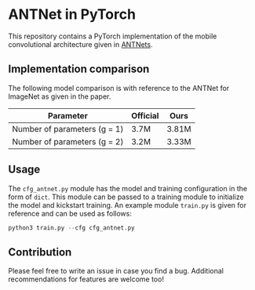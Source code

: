 # ANTNet in PyTorch
This repository contains a PyTorch implementation of the mobile convolutional 
architecture given in [ANTNets](https://arxiv.org/abs/1904.03775).

## Implementation comparison
The following model comparison is with reference to the ANTNet for ImageNet as 
given in the paper.

| Parameter | Official | Ours |
| ---------- | -------- | ----- |
| Number of parameters (g = 1) | 3.7M | 3.81M |
| Number of parameters (g = 2) | 3.2M | 3.33M |

## Usage 
The `cfg_antnet.py` module has the model and training configuration in the form
of `dict`. This module can be passed to a training module to initialize the
model and kickstart training. An example module `train.py` is given for reference
and can be used as follows:
```python
python3 train.py --cfg cfg_antnet.py
```

## Contribution
Please feel free to write an issue in case you find a bug. Additional recommendations
for features are welcome too!
